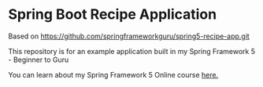 # Spring Boot Recipe Application

Based on https://github.com/springframeworkguru/spring5-recipe-app.git

This repository is for an example application built in my Spring Framework 5 - Beginner to Guru

You can learn about my Spring Framework 5 Online course [here.](https://go.springframework.guru/spring-framework-5-online-course)
